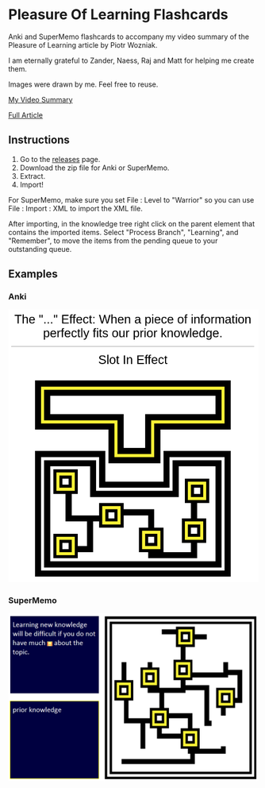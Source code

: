 # Pleasure Of Learning Flashcards
Anki and SuperMemo flashcards to accompany my video summary of the Pleasure of Learning article by Piotr Wozniak.

I am eternally grateful to Zander, Naess, Raj and Matt for helping me create them.

Images were drawn by me. Feel free to reuse.

[My Video Summary](https://www.youtube.com/watch?v=eAnNGqwI2AQ)

[Full Article](https://supermemo.guru/wiki/Pleasure_of_learning)

## Instructions

1. Go to the [releases](https://github.com/bjsi/PleasureOfLearning/releases/latest) page.
2. Download the zip file for Anki or SuperMemo.
3. Extract.
4. Import!

For SuperMemo, make sure you set File : Level to "Warrior" so you can use File : Import : XML to import the XML file.

After importing, in the knowledge tree right click on the parent element that contains the imported items. Select "Process Branch", "Learning", and "Remember", to move the items from the pending queue to your outstanding queue.

## Examples

### Anki

<p align="center"><img src="https://github.com/bjsi/PleasureOfLearning/blob/main/examples/anki.png?raw=true"></p>

### SuperMemo

<p align="center"><img src="https://github.com/bjsi/PleasureOfLearning/blob/main/examples/sm.png?raw=true"></p>
